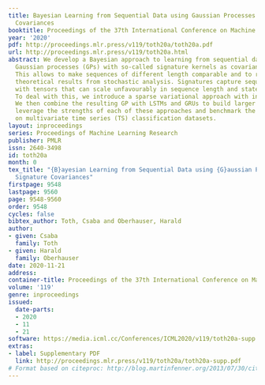 ```yaml
---
title: Bayesian Learning from Sequential Data using Gaussian Processes with Signature
  Covariances
booktitle: Proceedings of the 37th International Conference on Machine Learning
year: '2020'
pdf: http://proceedings.mlr.press/v119/toth20a/toth20a.pdf
url: http://proceedings.mlr.press/v119/toth20a.html
abstract: We develop a Bayesian approach to learning from sequential data by using
  Gaussian processes (GPs) with so-called signature kernels as covariance functions.
  This allows to make sequences of different length comparable and to rely on strong
  theoretical results from stochastic analysis. Signatures capture sequential structure
  with tensors that can scale unfavourably in sequence length and state space dimension.
  To deal with this, we introduce a sparse variational approach with inducing tensors.
  We then combine the resulting GP with LSTMs and GRUs to build larger models that
  leverage the strengths of each of these approaches and benchmark the resulting GPs
  on multivariate time series (TS) classification datasets.
layout: inproceedings
series: Proceedings of Machine Learning Research
publisher: PMLR
issn: 2640-3498
id: toth20a
month: 0
tex_title: "{B}ayesian Learning from Sequential Data using {G}aussian Processes with
  Signature Covariances"
firstpage: 9548
lastpage: 9560
page: 9548-9560
order: 9548
cycles: false
bibtex_author: Toth, Csaba and Oberhauser, Harald
author:
- given: Csaba
  family: Toth
- given: Harald
  family: Oberhauser
date: 2020-11-21
address: 
container-title: Proceedings of the 37th International Conference on Machine Learning
volume: '119'
genre: inproceedings
issued:
  date-parts:
  - 2020
  - 11
  - 21
software: https://media.icml.cc/Conferences/ICML2020/v119/toth20a-supp.zip
extras:
- label: Supplementary PDF
  link: http://proceedings.mlr.press/v119/toth20a/toth20a-supp.pdf
# Format based on citeproc: http://blog.martinfenner.org/2013/07/30/citeproc-yaml-for-bibliographies/
---
```

